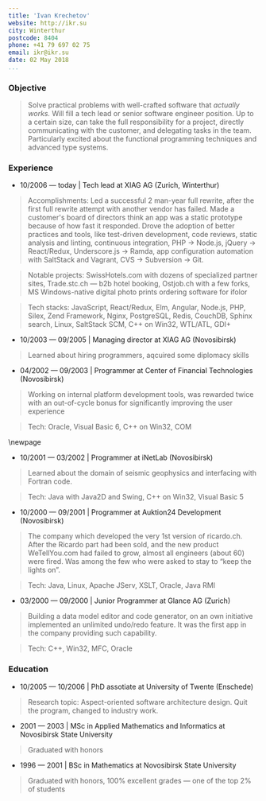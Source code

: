 ```yaml
---
title: 'Ivan Krechetov'
website: http://ikr.su
city: Winterthur
postcode: 8404
phone: +41 79 697 02 75
email: ikr@ikr.su
date: 02 May 2018
...
```


### Objective

> Solve practical problems with well-crafted software that _actually works._ Will fill a tech lead or senior software engineer position. Up to a certain size, can take the full responsibility for a project, directly communicating with the customer, and delegating tasks in the team. Particularly excited about the functional programming techniques and advanced type systems.

### Experience

- 10/2006 — today | Tech lead at XIAG AG (Zurich, Winterthur)

> Accomplishments: Led a successful 2 man-year full rewrite, after the first full rewrite attempt with another vendor has failed. Made a customer's board of directors think an app was a static prototype because of how fast it responded. Drove the adoption of better practices and tools, like test-driven development, code reviews, static analysis and linting, continuous integration, PHP → Node.js, jQuery → React/Redux, Underscore.js → Ramda, app configuration automation with SaltStack and Vagrant, CVS → Subversion → Git.

> Notable projects: SwissHotels.com with dozens of specialized partner sites, Trade.stc.ch — b2b hotel booking, Ostjob.ch with a few forks, MS Windows-native digital photo prints ordering software for ifolor

> Tech stacks: JavaScript, React/Redux, Elm, Angular, Node.js, PHP, Silex, Zend Framework, Nginx, PostgreSQL, Redis, CouchDB, Sphinx search, Linux, SaltStack SCM, C++ on Win32, WTL/ATL, GDI+

- 10/2003 — 09/2005 | Managing director at XIAG AG (Novosibirsk)

> Learned about hiring programmers, aqcuired some diplomacy skills

- 04/2002 — 09/2003 | Programmer at Center of Financial Technologies (Novosibirsk)

> Working on internal platform development tools, was rewarded twice with an out-of-cycle bonus for significantly improving the user experience

> Tech: Oracle, Visual Basic 6, C++ on Win32, COM

\newpage

- 10/2001 — 03/2002 | Programmer at iNetLab (Novosibirsk)

> Learned about the domain of seismic geophysics and interfacing with Fortran code.

> Tech: Java with Java2D and Swing, C++ on Win32, Visual Basic 5

- 10/2000 — 09/2001 | Programmer at Auktion24 Development (Novosibirsk)

> The company which developed the very 1st version of ricardo.ch. After the Ricardo part had been sold, and the new product WeTellYou.com had failed to grow, almost all engineers (about 60) were fired. Was among the few who were asked to stay to “keep the lights on”.

> Tech: Java, Linux, Apache JServ, XSLT, Oracle, Java RMI

- 03/2000 — 09/2000 | Junior Programmer at Glance AG (Zurich)

> Building a data model editor and code generator, on an own initiative implemented an unlimited undo/redo feature. It was the first app in the company providing such capability.

> Tech: C++, Win32, MFC, Oracle

### Education

- 10/2005 — 10/2006 | PhD assotiate at University of Twente (Enschede)

> Research topic: Aspect-oriented software architecture design. Quit the program, changed to industry work.

- 2001 — 2003 | MSc in Applied Mathematics and Informatics at Novosibirsk State University

> Graduated with honors

- 1996 — 2001 | BSc in Mathematics at Novosibirsk State University

> Graduated with honors, 100% excellent grades — one of the top 2% of students
